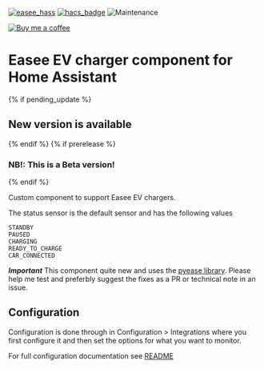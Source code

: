 [![easee_hass](https://img.shields.io/github/release/fondberg/easee_hass.svg?1)](https://github.com/fondberg/easee_hass) [![hacs_badge](https://img.shields.io/badge/HACS-Custom-orange.svg)](https://github.com/custom-components/hacs) ![Maintenance](https://img.shields.io/maintenance/yes/2020.svg)

[![Buy me a coffee](https://img.shields.io/static/v1.svg?label=Buy%20me%20a%20coffee&message=🥨&color=black&logo=buy%20me%20a%20coffee&logoColor=white&labelColor=6f4e37)](https://www.buymeacoffee.com/fondberg)

# Easee EV charger component for Home Assistant

{% if pending_update %}
## New version is available
{% endif %}
{% if prerelease %}
### NB!: This is a Beta version!
{% endif %}

Custom component to support Easee EV chargers.

The status sensor is the default sensor and has the following values

```
STANDBY
PAUSED
CHARGING
READY_TO_CHARGE
CAR_CONNECTED
```

**_Important_**
This component quite new and uses the [pyease library](https://github.com/fondberg/pyeasee).
Please help me test and preferbly suggest the fixes as a PR or technical note in an issue.

## Configuration

Configuration is done through in Configuration > Integrations where you first configure it and then set the options for what you want to monitor.

For full configuration documentation see [README](https://github.com/fondberg/easee_hass)


